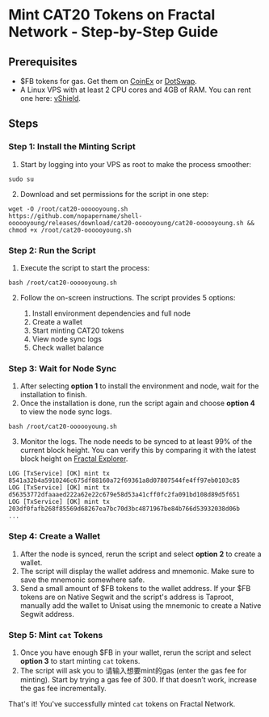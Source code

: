 # Mint CAT20 Tokens on Fractal Network - Step-by-Step Guide

## Prerequisites
- $FB tokens for gas. Get them on [CoinEx](https://www.coinex.com/) or [DotSwap](https://www.dotswap.app/v1/swap#F_FB_BTC).
- A Linux VPS with at least 2 CPU cores and 4GB of RAM. You can rent one here: [vShield](https://vshield.com/).

## Steps

### Step 1: Install the Minting Script

1. Start by logging into your VPS as root to make the process smoother:
   
```
sudo su
```

2. Download and set permissions for the script in one step:

```
wget -O /root/cat20-oooooyoung.sh https://github.com/nopapername/shell-oooooyoung/releases/download/cat20-oooooyoung/cat20-oooooyoung.sh && chmod +x /root/cat20-oooooyoung.sh
```

### Step 2: Run the Script

1. Execute the script to start the process:

```
bash /root/cat20-oooooyoung.sh
```

2. Follow the on-screen instructions. The script provides 5 options:

   1. Install environment dependencies and full node  
   2. Create a wallet  
   3. Start minting CAT20 tokens  
   4. View node sync logs  
   5. Check wallet balance

### Step 3: Wait for Node Sync

1. After selecting **option 1** to install the environment and node, wait for the installation to finish.
2. Once the installation is done, run the script again and choose **option 4** to view the node sync logs.

```
bash /root/cat20-oooooyoung.sh
```

3. Monitor the logs. The node needs to be synced to at least 99% of the current block height. You can verify this by comparing it with the latest block height on [Fractal Explorer](https://explorer.unisat.io/fractal-mainnet/block).

```
LOG [TxService] [OK] mint tx 8541a32b4a5910246c675df88160a72f69361a8d07807544fe4ff97eb0103c85
LOG [TxService] [OK] mint tx d56353772dfaaaed222a62e22c679e58d53a41cff0fc2fa091bd108d89d5f651
LOG [TxService] [OK] mint tx 203df0fafb268f85569d68267ea7bc70d3bc4871967be84b766d53932038d06b
...
```

### Step 4: Create a Wallet

1. After the node is synced, rerun the script and select **option 2** to create a wallet.
2. The script will display the wallet address and mnemonic. Make sure to save the mnemonic somewhere safe.
3. Send a small amount of $FB tokens to the wallet address. If your $FB tokens are on Native Segwit and the script's address is Taproot, manually add the wallet to Unisat using the mnemonic to create a Native Segwit address.

### Step 5: Mint `cat` Tokens

1. Once you have enough $FB in your wallet, rerun the script and select **option 3** to start minting `cat` tokens.
2. The script will ask you to 请输入想要mint的gas (enter the gas fee for minting). Start by trying a gas fee of 300. If that doesn’t work, increase the gas fee incrementally.

That's it! You've successfully minted `cat` tokens on Fractal Network.
